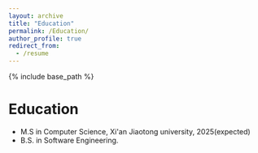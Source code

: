 ```yaml
---
layout: archive
title: "Education"
permalink: /Education/
author_profile: true
redirect_from:
  - /resume
---
```


{% include base_path %}

Education
======
* M.S in Computer Science, Xi'an Jiaotong university, 2025(expected)
* B.S. in Software Engineering.


  
